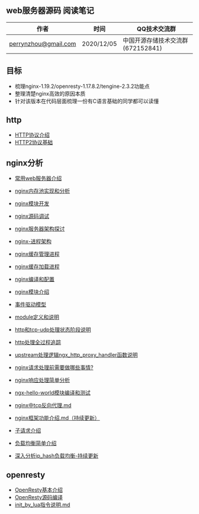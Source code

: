 ## web服务器源码 阅读笔记

| 作者 | 时间 |QQ技术交流群 |
| ------ | ------ |------ |
| perrynzhou@gmail.com |2020/12/05 |中国开源存储技术交流群(672152841) ||


## 目标

- 梳理nginx-1.19.2/openresty-1.17.8.2/tengine-2.3.2功能点
- 整理清楚nginx高效的原因本质
- 针对该版本在代码层面梳理一份有C语言基础的同学都可以读懂

## http
- [HTTP协议介绍](./document/md/md/http/HTTP协议介绍.md)
- [HTTP2协议基础](./document/md/md/http/http2协议基础.md)


##  nginx分析
  - [常用web服务器介绍](./document/md/nginx-1.19.2/常用web服务器介绍.md)
  - [nginx内存池实现和分析](./document/md/nginx-1.19.2/nginx内存池实现和分析.md)
  - [nginx模块开发](./document/md/nginx-1.19.2/nginx模块开发.md)
  - [nginx源码调试](./document/md/nginx-1.19.2/nginx源码调试.md)
  - [nginx服务器架构探讨](./document/md/nginx-1.19.2/nginx服务器架构探讨.md)

  - [nginx-进程架构](./document/md/nginx-1.19.2/nginx-进程架构.md)

  - [nginx缓存管理进程](./document/md/nginx-1.19.2/nginx缓存管理.md)
  - [nginx缓存加载进程](./document/md/nginx-1.19.2/缓存加载进程.md)
  - [nginx编译和配置](./document/md/nginx-1.19.2/nginx编译选项和配置.md)
  - [nginx模块介绍](./document/md/nginx-1.19.2/nginx模块概述.md)
  - [事件驱动模型](./document/md/nginx-1.19.2/事件驱动模型.md)
  - [module定义和说明](./document/md/nginx-1.19.2/module定义和说明.md)
  - [http和tcp-udp处理状态阶段说明](./document/md/nginx-1.19.2/http和tcp-udp处理状态阶段说明.md)  
  - [http处理全过程追踪](./document/md/nginx-1.19.2/http处理全过程追踪.md)
  - [upstream处理逻辑ngx_http_proxy_handler函数说明](https://github.com/perrynzhou/webserver-note/tree/perryn/dev/nginx-1.19.2/src/http/modules/ngx_http_proxy_module.c#L849)
  - [nginx请求处理前需要做哪些事情?](./document/md/nginx-1.19.2/nginx请求处理前需要做哪些事情.md)
  - [nginx响应处理简单分析](./document/md/nginx-1.19.2/nginx响应处理处理简单分析.md)
  - [ngx-hello-world模块编译和测试](./document/md/nginx-1.19.2/ngx-hello-world模块编译和测试.md)
  - [nginx中tcp反向代理.md](./document/md/nginx-1.19.2/2020-11-03-nginx中tcp反向代理.md)
  - [nginx框架功能介绍.md（持续更新）](./document/md/nginx-1.19.2/2020-11-03-nginx框架功能介绍.md)
  - [子请求介绍](./document/md/nginx-1.19.2/2020-11-20-nginx子请求介绍.md)
  - [负载均衡简单介绍](./document/md/nginx-1.19.2/2020-12-22-nginx负载均衡介绍.md)
  - [深入分析ip_hash负载均衡-持续更新](./document/md/nginx-1.19.2/2020-12-23-深入分析ip_hash负载均衡.md)




## openresty
  - [OpenResty基本介绍](./document/md/openresty-1.17.8.2/OpenResty基本介绍.md)
  - [OpenResty源码编译](./document/md/openresty-1.17.8.2/OpenResty源码编译.md)
 - [init_by_lua指令说明.md](./document/md/openresty-1.17.8.2/2020-11-17-init_by_lua指令说明.md)
